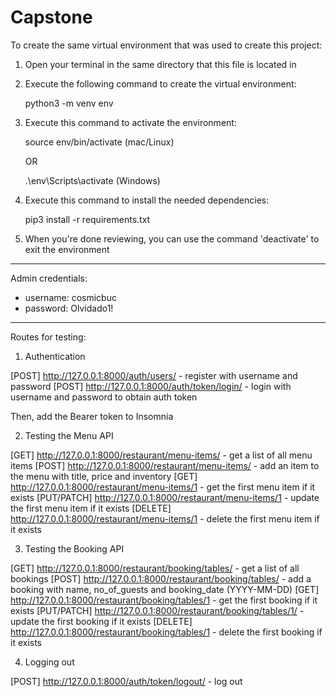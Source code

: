 # Capstone
To create the same virtual environment that was used to create this project:
1. Open your terminal in the same directory that this file is located in
2. Execute the following command to create the virtual environment:

    python3 -m venv env

3. Execute this command to activate the environment:

    source env/bin/activate (mac/Linux)

    OR

    .\env\Scripts\activate (Windows)
    
4. Execute this command to install the needed dependencies:

    pip3 install -r requirements.txt

5. When you're done reviewing, you can use the command 'deactivate' to exit the environment

--------------------

Admin credentials:

- username: cosmicbuc
- password: Olvidado1!

--------------------

Routes for testing:

1. Authentication

[POST] http://127.0.0.1:8000/auth/users/ - register with username and password
[POST] http://127.0.0.1:8000/auth/token/login/ - login with username and password to obtain auth token

Then, add the Bearer token to Insomnia

2. Testing the Menu API

[GET] http://127.0.0.1:8000/restaurant/menu-items/ - get a list of all menu items
[POST] http://127.0.0.1:8000/restaurant/menu-items/ - add an item to the menu with title, price and inventory
[GET] http://127.0.0.1:8000/restaurant/menu-items/1 - get the first menu item if it exists
[PUT/PATCH] http://127.0.0.1:8000/restaurant/menu-items/1 - update the first menu item if it exists
[DELETE] http://127.0.0.1:8000/restaurant/menu-items/1 - delete the first menu item if it exists

3. Testing the Booking API

[GET] http://127.0.0.1:8000/restaurant/booking/tables/ - get a list of all bookings
[POST] http://127.0.0.1:8000/restaurant/booking/tables/ - add a booking with name, no_of_guests and booking_date (YYYY-MM-DD)
[GET] http://127.0.0.1:8000/restaurant/booking/tables/1 - get the first booking if it exists
[PUT/PATCH] http://127.0.0.1:8000/restaurant/booking/tables/1/ - update the first booking if it exists
[DELETE] http://127.0.0.1:8000/restaurant/booking/tables/1 - delete the first booking if it exists

4. Logging out

[POST] http://127.0.0.1:8000/auth/token/logout/ - log out 
